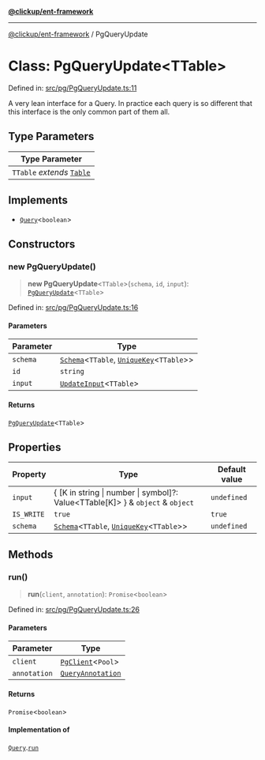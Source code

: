 [**@clickup/ent-framework**](../README.md)

***

[@clickup/ent-framework](../globals.md) / PgQueryUpdate

# Class: PgQueryUpdate\<TTable\>

Defined in: [src/pg/PgQueryUpdate.ts:11](https://github.com/clickup/ent-framework/blob/master/src/pg/PgQueryUpdate.ts#L11)

A very lean interface for a Query. In practice each query is so different
that this interface is the only common part of them all.

## Type Parameters

| Type Parameter |
| ------ |
| `TTable` *extends* [`Table`](../type-aliases/Table.md) |

## Implements

- [`Query`](../interfaces/Query.md)\<`boolean`\>

## Constructors

### new PgQueryUpdate()

> **new PgQueryUpdate**\<`TTable`\>(`schema`, `id`, `input`): [`PgQueryUpdate`](PgQueryUpdate.md)\<`TTable`\>

Defined in: [src/pg/PgQueryUpdate.ts:16](https://github.com/clickup/ent-framework/blob/master/src/pg/PgQueryUpdate.ts#L16)

#### Parameters

| Parameter | Type |
| ------ | ------ |
| `schema` | [`Schema`](Schema.md)\<`TTable`, [`UniqueKey`](../type-aliases/UniqueKey.md)\<`TTable`\>\> |
| `id` | `string` |
| `input` | [`UpdateInput`](../type-aliases/UpdateInput.md)\<`TTable`\> |

#### Returns

[`PgQueryUpdate`](PgQueryUpdate.md)\<`TTable`\>

## Properties

| Property | Type | Default value |
| ------ | ------ | ------ |
| <a id="input-1"></a> `input` | \{ \[K in string \| number \| symbol\]?: Value\<TTable\[K\]\> \} & `object` & `object` | `undefined` |
| <a id="is_write"></a> `IS_WRITE` | `true` | `true` |
| <a id="schema-1"></a> `schema` | [`Schema`](Schema.md)\<`TTable`, [`UniqueKey`](../type-aliases/UniqueKey.md)\<`TTable`\>\> | `undefined` |

## Methods

### run()

> **run**(`client`, `annotation`): `Promise`\<`boolean`\>

Defined in: [src/pg/PgQueryUpdate.ts:26](https://github.com/clickup/ent-framework/blob/master/src/pg/PgQueryUpdate.ts#L26)

#### Parameters

| Parameter | Type |
| ------ | ------ |
| `client` | [`PgClient`](PgClient.md)\<`Pool`\> |
| `annotation` | [`QueryAnnotation`](../interfaces/QueryAnnotation.md) |

#### Returns

`Promise`\<`boolean`\>

#### Implementation of

[`Query`](../interfaces/Query.md).[`run`](../interfaces/Query.md#run)
